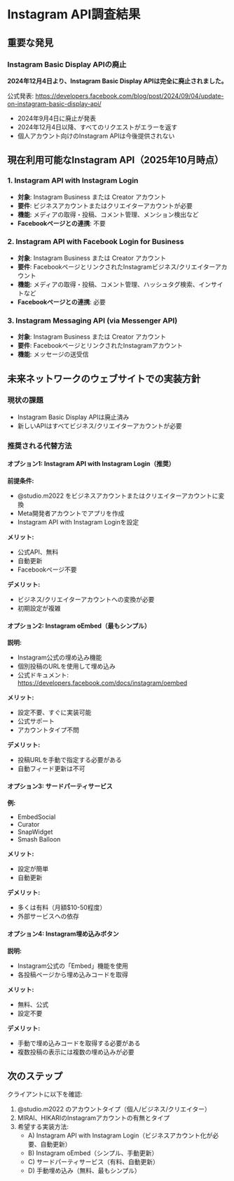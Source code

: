 # Instagram API調査結果

## 重要な発見

### Instagram Basic Display APIの廃止

**2024年12月4日より、Instagram Basic Display APIは完全に廃止されました。**

公式発表: https://developers.facebook.com/blog/post/2024/09/04/update-on-instagram-basic-display-api/

- 2024年9月4日に廃止が発表
- 2024年12月4日以降、すべてのリクエストがエラーを返す
- 個人アカウント向けのInstagram APIは今後提供されない

## 現在利用可能なInstagram API（2025年10月時点）

### 1. Instagram API with Instagram Login
- **対象**: Instagram Business または Creator アカウント
- **要件**: ビジネスアカウントまたはクリエイターアカウントが必要
- **機能**: メディアの取得・投稿、コメント管理、メンション検出など
- **Facebookページとの連携**: 不要

### 2. Instagram API with Facebook Login for Business
- **対象**: Instagram Business または Creator アカウント
- **要件**: FacebookページとリンクされたInstagramビジネス/クリエイターアカウント
- **機能**: メディアの取得・投稿、コメント管理、ハッシュタグ検索、インサイトなど
- **Facebookページとの連携**: 必要

### 3. Instagram Messaging API (via Messenger API)
- **対象**: Instagram Business または Creator アカウント
- **要件**: FacebookページとリンクされたInstagramアカウント
- **機能**: メッセージの送受信

## 未来ネットワークのウェブサイトでの実装方針

### 現状の課題
- Instagram Basic Display APIは廃止済み
- 新しいAPIはすべてビジネス/クリエイターアカウントが必要

### 推奨される代替方法

#### オプション1: Instagram API with Instagram Login（推奨）
**前提条件:**
- @studio.m2022 をビジネスアカウントまたはクリエイターアカウントに変換
- Meta開発者アカウントでアプリを作成
- Instagram API with Instagram Loginを設定

**メリット:**
- 公式API、無料
- 自動更新
- Facebookページ不要

**デメリット:**
- ビジネス/クリエイターアカウントへの変換が必要
- 初期設定が複雑

#### オプション2: Instagram oEmbed（最もシンプル）
**説明:**
- Instagram公式の埋め込み機能
- 個別投稿のURLを使用して埋め込み
- 公式ドキュメント: https://developers.facebook.com/docs/instagram/oembed

**メリット:**
- 設定不要、すぐに実装可能
- 公式サポート
- アカウントタイプ不問

**デメリット:**
- 投稿URLを手動で指定する必要がある
- 自動フィード更新は不可

#### オプション3: サードパーティサービス
**例:**
- EmbedSocial
- Curator
- SnapWidget
- Smash Balloon

**メリット:**
- 設定が簡単
- 自動更新

**デメリット:**
- 多くは有料（月額$10-50程度）
- 外部サービスへの依存

#### オプション4: Instagram埋め込みボタン
**説明:**
- Instagram公式の「Embed」機能を使用
- 各投稿ページから埋め込みコードを取得

**メリット:**
- 無料、公式
- 設定不要

**デメリット:**
- 手動で埋め込みコードを取得する必要がある
- 複数投稿の表示には複数の埋め込みが必要

## 次のステップ

クライアントに以下を確認:

1. @studio.m2022 のアカウントタイプ（個人/ビジネス/クリエイター）
2. MIRAI、HIKARIのInstagramアカウントの有無とタイプ
3. 希望する実装方法:
   - A) Instagram API with Instagram Login（ビジネスアカウント化が必要、自動更新）
   - B) Instagram oEmbed（シンプル、手動更新）
   - C) サードパーティサービス（有料、自動更新）
   - D) 手動埋め込み（無料、最もシンプル）


